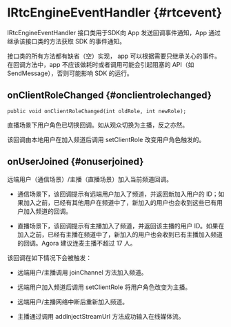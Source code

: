 # IRtcEngineEventHandler {#rtcevent}

IRtcEngineEventHandler 接口类用于SDK向 App 发送回调事件通知，App 通过继承该接口类的方法获取 SDK 的事件通知。

接口类的所有方法都有缺省（空）实现， app 可以根据需要只继承关心的事件。在回调方法中，app 不应该做耗时或者调用可能会引起阻塞的 API（如 SendMessage），否则可能影响 SDK 的运行。

## onClientRoleChanged {#onclientrolechanged}

```
public void onClientRoleChanged(int oldRole, int newRole);
```

直播场景下用户角色已切换回调。如从观众切换为主播，反之亦然。

该回调由本地用户在加入频道后调用 setClientRole 改变用户角色触发的。

## onUserJoined {#onuserjoined}

远端用户（通信场景）/主播（直播场景）加入当前频道回调。

-   通信场景下，该回调提示有远端用户加入了频道，并返回新加入用户的 ID；如果加入之前，已经有其他用户在频道中了，新加入的用户也会收到这些已有用户加入频道的回调。

-   直播场景下，该回调提示有主播加入了频道，并返回该主播的用户 ID。如果在加入之前，已经有主播在频道中了，新加入的用户也会收到已有主播加入频道的回调。Agora 建议连麦主播不超过 17 人。


该回调在如下情况下会被触发：

-   远端用户/主播调用 joinChannel 方法加入频道。

-   远端用户加入频道后调用 setClientRole 将用户角色改变为主播。

-   远端用户/主播网络中断后重新加入频道。

-   主播通过调用 addInjectStreamUrl 方法成功输入在线媒体流。


